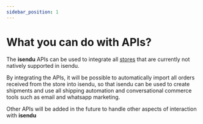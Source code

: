 ```yaml
---
sidebar_position: 1
---
```


# What you can do with APIs?

The **isendu** APIs can be used to integrate all [stores](/docs/api/reference/store) that are currently not natively supported in isendu.

By integrating the APIs, it will be possible to automatically import all orders received from the store into isendu, so that isendu can be used to create shipments and use all shipping automation and conversational commerce tools such as email and whatsapp marketing.

Other APIs will be added in the future to handle other aspects of interaction with **isendu**
